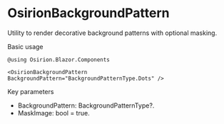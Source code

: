 # OsirionBackgroundPattern

Utility to render decorative background patterns with optional masking.

Basic usage

```razor
@using Osirion.Blazor.Components

<OsirionBackgroundPattern BackgroundPattern="BackgroundPatternType.Dots" />
```

Key parameters

- BackgroundPattern: BackgroundPatternType?.
- MaskImage: bool = true.
